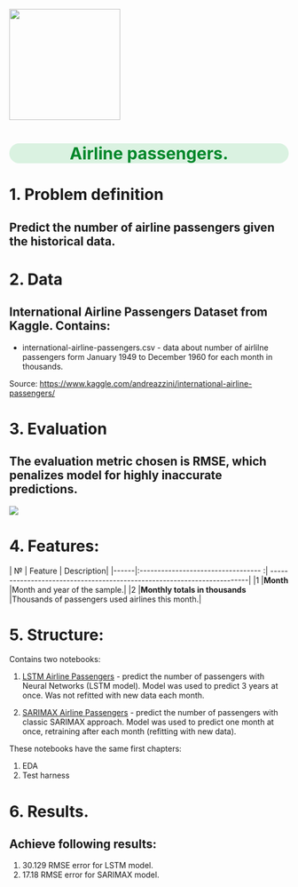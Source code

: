<p align="left">
   <img src="https://cdn.pixabay.com/photo/2016/04/30/08/35/aircraft-1362586_960_720.jpg"width="200">
</p>

<h1 style="text-align:center; color:#01872A; font-size:30px;background:#daf2e1;border-radius: 20px;">Airline passengers.</h1>

# 1. Problem definition

## Predict the number of airline passengers given the historical data.

# 2. Data
## International Airline Passengers Dataset from Kaggle. Contains:

* international-airline-passengers.csv - data about number of airlilne 
  passengers form January 1949 to December 1960 for each month in thousands.

Source: https://www.kaggle.com/andreazzini/international-airline-passengers/

# 3. Evaluation

## The evaluation metric chosen is RMSE, which penalizes model for highly inaccurate predictions.

<img src="https://latex.codecogs.com/gif.latex?%5Chuge%20RMSE%20%3D%20%5Csqrt%7B%5Cfrac%7B1%7D%7Bn%7D%5Csum%5Climits_%7Bi%3D1%7D%5E%7Bn%7D%20%28y_i%20-%20%5Chat%7By%7D_i%29%5E2%7D"/> 

# 4. Features:

| №    | Feature                             | Description|
|------|:---------------------------------- :| ------------------------------------------------------------------------|
|1     |**Month**                            |Month and year of the sample.|
|2     |**Monthly totals in thousands**      |Thousands of passengers used airlines this month.|

# 5. Structure:
Contains two notebooks:
1. <A href="https://nbviewer.org/github/sersonSerson/Projects/blob/master/TimeSeries/LstmAirlinePassengers.ipynb">LSTM Airline Passengers</A> - 
   predict the number of passengers with Neural 
   Networks (LSTM model). Model was used to predict 3 years at once.
   Was not refitted with new data each month.
   
2. <A href="https://nbviewer.org/github/sersonSerson/Projects/blob/master/TimeSeries/AirlinePassengers/SarimaxAirlinePassengers.ipynb">SARIMAX Airline Passengers</A> -
    predict the number of passengers with classic SARIMAX approach. Model was
    used to predict one month at once, retraining after each month (refitting with new data).
   
These notebooks have the same first chapters: 
1. EDA
2. Test harness

# 6. Results.
## Achieve following results:
1. 30.129 RMSE error for LSTM model.
2. 17.18 RMSE error for SARIMAX model.